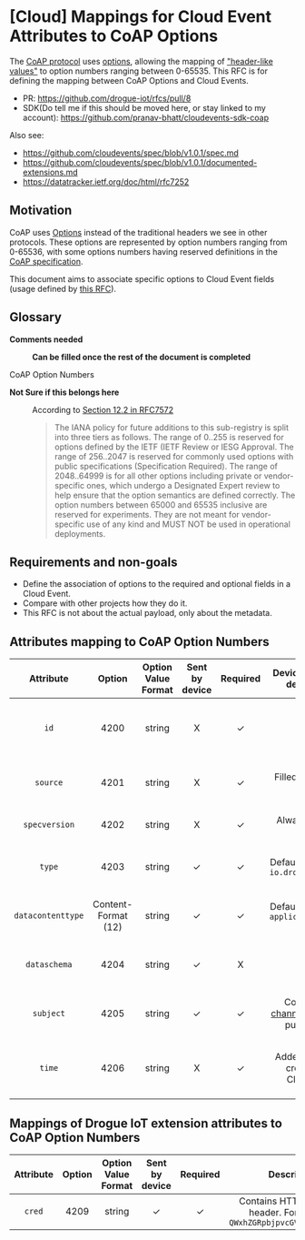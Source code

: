 # [Cloud] Mappings for Cloud Event Attributes to CoAP Options

The [CoAP protocol](https://datatracker.ietf.org/doc/html/rfc7252) uses [options](https://datatracker.ietf.org/doc/html/rfc7252#section-5.4), allowing the mapping of ["header-like values"](https://datatracker.ietf.org/doc/html/rfc7252#section-12.2) to option numbers ranging between 0-65535. This RFC is for defining the mapping between CoAP Options and Cloud Events.

* PR: https://github.com/drogue-iot/rfcs/pull/8
* SDK(Do tell me if this should be moved here, or stay linked to my account): https://github.com/pranav-bhatt/cloudevents-sdk-coap

Also see:

* https://github.com/cloudevents/spec/blob/v1.0.1/spec.md
* https://github.com/cloudevents/spec/blob/v1.0.1/documented-extensions.md
* https://datatracker.ietf.org/doc/html/rfc7252

## Motivation

CoAP uses [Options](https://datatracker.ietf.org/doc/html/rfc7252#section-5.4) instead of the traditional headers we see in other protocols. These options are represented by option numbers ranging from 0-65536, with some options numbers having reserved definitions in the [CoAP specification](https://datatracker.ietf.org/doc/html/rfc7252). 

This document aims to associate specific options to Cloud Event fields (usage defined by [this RFC](https://github.com/pranav-bhatt/rfcs/blob/main/active/0003-cloud-events-mapping.md)).

## Glossary

<dl>
<dt>

**Comments needed**
</dt>

<dd>

**Can be filled once the rest of the document is completed**
</dd>

<dt>CoAP Option Numbers 

**Not Sure if this belongs here**

</dt>
<dd>

According to [Section 12.2 in RFC7572](https://datatracker.ietf.org/doc/html/rfc7252#section-12.2)

> The IANA policy for future additions to this sub-registry is split into three tiers as follows. The range of 0..255 is reserved for options defined by the IETF (IETF Review or IESG Approval. The range of 256..2047 is reserved for commonly used options with public specifications (Specification Required). The range of 2048..64999 is for all other options including private or vendor-specific ones, which undergo a Designated Expert review to help ensure that the option semantics are defined correctly.  The option numbers between 65000 and 65535 inclusive are reserved for experiments. They are not meant for vendor-specific use of any kind and MUST NOT be used in operational deployments.
</dd>

</dl>

## Requirements and non-goals

* Define the association of options to the required and optional fields in a Cloud Event.
* Compare with other projects how they do it.
* This RFC is not about the actual payload, only about the metadata.

## Attributes mapping to CoAP Option Numbers

|     Attribute     |        Option       | Option Value Format | Sent by device | Required |                                                        Device-to-Cloud description                                                        |          Cloud-to-Device description         |
|:-----------------:|:-------------------:|:-------------------:|:--------------:|:--------:|:-----------------------------------------------------------------------------------------------------------------------------------------:|:--------------------------------------------:|
|        `id`       |         4200        |        string       |        X       |     ✓    |                                                                     -                                                                     | Option required for cloud-to-device commands |
|      `source`     |         4201        |        string       |       X        |     ✓    |            Filled with  [device id](https://github.com/drogue-iot/rfcs/blob/main/active/0003-cloud-events-mapping.md#device-id)           |    Filled with value present in CloudEvent   |
|   `specversion`   |         4202        |        string       |        X       |     ✓    |                                                           Always contains  `1.0`                                                          |            Always contains  `1.0`            |
|       `type`      |         4203        |        string       |        ✓       |     ✓    |                                                  Default value being `io.drogue.event.v1`                                                 |    Filled with value present in CloudEvent   |
| `datacontenttype` | Content-Format (12) |        string       |        ✓       |     ✓    |                                               Default value being `application/octet-stream`                                              |    Filled with value present in CloudEvent   |
|    `dataschema`   |         4204        |        string       |        ✓       |     X    |                                                                     -                                                                     |    Filled with value present in CloudEvent   |
|     `subject`     |         4205        |        string       |        ✓       |     ✓    | Contains the [channel](https://github.com/drogue-iot/rfcs/blob/main/active/0003-cloud-events-mapping.md#glossary) the device published to |     Filled with value present in CloudEvent     |
|       `time`      |         4206        |        string       |        X       |     ✓    |                                                  Added at service creating the CloudEvent                                                 |   Added at service creating the CloudEvent   |

## Mappings of Drogue IoT extension attributes to CoAP Option Numbers

| Attribute | Option | Option Value Format | Sent by device | Required |                                          Description                                          |
|:---------:|:------:|:-------------------:|:--------------:|:--------:|:---------------------------------------------------------------------------------------------:|
|   `cred`  |  4209  |        string       |        ✓       |     ✓    | Contains HTTP Auth style header. For eg: `Basic QWxhZGRpbjpvcGVuIHNlc2FtZQ==` |
